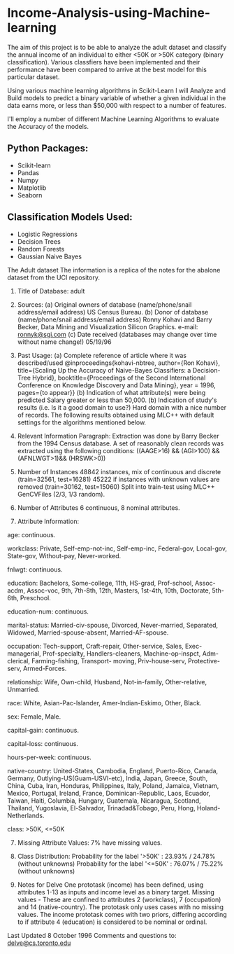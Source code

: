 # Income-Analysis-using-Machine-learning
The aim of this project is to be able to analyze the adult dataset and classify the annual income of an individual to either <50K or >50K category (binary classification). Various classfiers have been implemented and their performance have been compared to arrive at the best model for this particular dataset.

Using various machine learning algorithms in Scikit-Learn I will Analyze and Build models to predict a binary variable of whether a given individual in the data earns more, or less than $50,000 with respect to a number of features. 


I'll employ a number of different Machine Learning Algorithms to evaluate the Accuracy of the models.

## Python Packages:

* Scikit-learn
* Pandas
* Numpy
* Matplotlib
* Seaborn


## Classification Models Used:

* Logistic Regressions
* Decision Trees
* Random Forests
* Gaussian Naive Bayes

The Adult dataset
The information is a replica of the notes for the abalone dataset from the UCI repository.

1. Title of Database: adult

2. Sources:
(a) Original owners of database (name/phone/snail address/email address)
US Census Bureau.
(b) Donor of database (name/phone/snail address/email address)
Ronny Kohavi and Barry Becker,
Data Mining and Visualization
Silicon Graphics.
e-mail: ronnyk@sgi.com
(c) Date received (databases may change over time without name change!)
05/19/96

3. Past Usage:
(a) Complete reference of article where it was described/used
@inproceedings{kohavi-nbtree,
author={Ron Kohavi},
title={Scaling Up the Accuracy of Naive-Bayes Classifiers: a Decision-Tree Hybrid},
booktitle={Proceedings of the Second International Conference on Knowledge Discovery and Data Mining},
year = 1996,
pages={to appear}}
(b) Indication of what attribute(s) were being predicted
Salary greater or less than 50,000.
(b) Indication of study's results (i.e. Is it a good domain to use?)
Hard domain with a nice number of records.
The following results obtained using MLC++ with default settings
for the algorithms mentioned below.

4. Relevant Information Paragraph:
Extraction was done by Barry Becker from the 1994 Census database. A set of reasonably clean records was extracted using the following conditions: ((AAGE>16) && (AGI>100) && (AFNLWGT>1)&& (HRSWK>0))

5. Number of Instances
48842 instances, mix of continuous and discrete (train=32561, test=16281)
45222 if instances with unknown values are removed (train=30162, test=15060)
Split into train-test using MLC++ GenCVFiles (2/3, 1/3 random).
6. Number of Attributes
6 continuous, 8 nominal attributes.

6. Attribute Information:

age: continuous.

workclass: Private, Self-emp-not-inc, Self-emp-inc, Federal-gov, Local-gov, State-gov, Without-pay, Never-worked.

fnlwgt: continuous.

education: Bachelors, Some-college, 11th, HS-grad, Prof-school, Assoc-acdm, Assoc-voc, 9th, 7th-8th, 12th, Masters, 1st-4th, 10th, Doctorate, 5th-6th, Preschool.

education-num: continuous.

marital-status: Married-civ-spouse, Divorced, Never-married, Separated, Widowed, Married-spouse-absent, Married-AF-spouse.

occupation: Tech-support, Craft-repair, Other-service, Sales, Exec-managerial, Prof-specialty, Handlers-cleaners, Machine-op-inspct, Adm-clerical, Farming-fishing, Transport-
moving, Priv-house-serv, Protective-serv, Armed-Forces.

relationship: Wife, Own-child, Husband, Not-in-family, Other-relative, Unmarried.

race: White, Asian-Pac-Islander, Amer-Indian-Eskimo, Other, Black.

sex: Female, Male.

capital-gain: continuous.

capital-loss: continuous.

hours-per-week: continuous.

native-country: United-States, Cambodia, England, Puerto-Rico, Canada, Germany, Outlying-US(Guam-USVI-etc), India, Japan, Greece, South, China, Cuba, Iran, Honduras, Philippines, Italy, Poland, Jamaica, Vietnam, Mexico, Portugal, Ireland, France, Dominican-Republic, Laos, Ecuador, Taiwan, Haiti, Columbia, Hungary, Guatemala, Nicaragua, Scotland, Thailand, Yugoslavia, El-Salvador, Trinadad&Tobago, Peru, Hong, Holand-Netherlands.

class: >50K, <=50K

7. Missing Attribute Values:
7% have missing values.

8. Class Distribution:
Probability for the label '>50K' : 23.93% / 24.78% (without unknowns)
Probability for the label '<=50K' : 76.07% / 75.22% (without unknowns)

9. Notes for Delve
One prototask (income) has been defined, using attributes 1-13 as inputs and income level as a binary target.
Missing values - These are confined to attributes 2 (workclass), 7 (occupation) and 14 (native-country). The prototask only uses cases with no missing values.
The income prototask comes with two priors, differing according to if attribute 4 (education) is considered to be nominal or ordinal.


Last Updated 8 October 1996
Comments and questions to: delve@cs.toronto.edu


